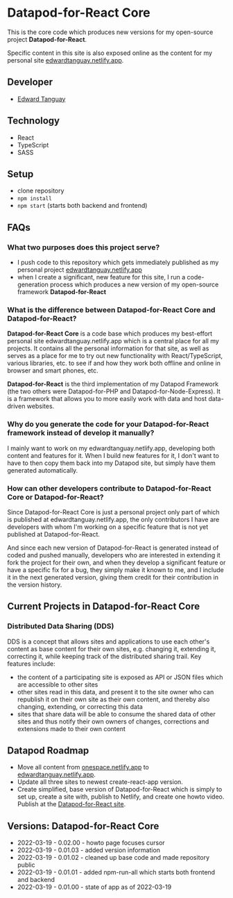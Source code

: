 # Datapod-for-React Core

This is the core code which produces new versions for my open-source project **Datapod-for-React**.

Specific content in this site is also exposed online as the content for my personal site [edwardtanguay.netlify.app](http://edwardtanguay.netlify.app).

## Developer

-   [Edward Tanguay](http://tanguay.info)

## Technology

-   React
-   TypeScript
-   SASS

## Setup

-   clone repository
-   `npm install`
-   `npm start` (starts both backend and frontend)

## FAQs

### What two purposes does this project serve?

-   I push code to this repository which gets immediately published as my personal project [edwardtanguay.netlify.app](http://edwardtanguay.netlify.app)
-   when I create a significant, new feature for this site, I run a code-generation process which produces a new version of my open-source framework **Datapod-for-React**

### What is the difference between Datapod-for-React Core and Datapod-for-React?

**Datapod-for-React Core** is a code base which produces my best-effort personal site edwardtanguay.netlify.app which is a central place for all my projects. It contains all the personal information for that site, as well as serves as a place for me to try out new functionality with React/TypeScript, various libraries, etc. to see if and how they work both offline and online in browser and smart phones, etc.

**Datapod-for-React** is the third implementation of my Datapod Framework (the two others were Datapod-for-PHP and Datapod-for-Node-Express). It is a framework that allows you to more easily work with data and host data-driven websites.

### Why do you generate the code for your Datapod-for-React framework instead of develop it manually?

I mainly want to work on my edwardtanguay.netlify.app, developing both content and features for it. When I build new features for it, I don't want to have to then copy them back into my Datapod site, but simply have them generated automatically.

### How can other developers contribute to Datapod-for-React Core or Datapod-for-React?

Since Datapod-for-React Core is just a personal project only part of which is published at edwardtanguay.netlify.app, the only contributors I have are developers with whom I'm working on a specific feature that is not yet published at Datapod-for-React.

And since each new version of Datapod-for-React is generated instead of coded and pushed manually, developers who are interested in extending it fork the project for their own, and when they develop a significant feature or have a specific fix for a bug, they simply make it known to me, and I include it in the next generated version, giving them credit for their contribution in the version history.

## Current Projects in Datapod-for-React Core

### Distributed Data Sharing (DDS)

DDS is a concept that allows sites and applications to use each other's content as base content for their own sites, e.g. changing it, extending it, correcting it, while keeping track of the distributed sharing trail. Key features include:

-   the content of a participating site is exposed as API or JSON files which are accessible to other sites
-   other sites read in this data, and present it to the site owner who can republish it on their own site as their own content, and thereby also changing, extending, or correcting this data
-   sites that share data will be able to consume the shared data of other sites and thus notify their own owners of changes, corrections and extensions made to their own content

## Datapod Roadmap

-   Move all content from [onespace.netlify.app](https://onespace.netlify.app) to [edwardtanguay.netlify.app](http://edwardtanguay.netlify.app).
-   Update all three sites to newest create-react-app version.
-   Create simplified, base version of Datapod-for-React which is simply to set up, create a site with, publish to Netlify, and create one howto video. Publish at the [Datapod-for-React site](https://dpodreact.netlify.app).

## Versions: Datapod-for-React Core

-   2022-03-19 - 0.02.00 - howto page focuses cursor
-   2022-03-19 - 0.01.03 - added version information
-   2022-03-19 - 0.01.02 - cleaned up base code and made repository public
-   2022-03-19 - 0.01.01 - added npm-run-all which starts both frontend and backend
-   2022-03-19 - 0.01.00 - state of app as of 2022-03-19
